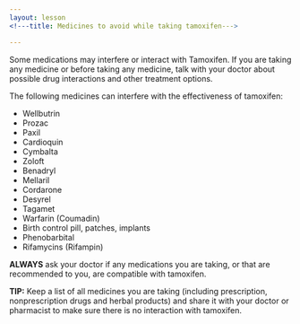 ```yaml
---
layout: lesson
<!---title: Medicines to avoid while taking tamoxifen--->

---
```


Some medications may interfere or interact with Tamoxifen. If you are taking any medicine or before taking any medicine, talk with your doctor about possible drug interactions and other treatment options.

The following medicines can interfere with the effectiveness of tamoxifen:

* Wellbutrin
* Prozac
* Paxil
* Cardioquin
* Cymbalta
* Zoloft
* Benadryl
* Mellaril
* Cordarone
* Desyrel
* Tagamet
* Warfarin (Coumadin)
* Birth control pill, patches, implants
* Phenobarbital
* Rifamycins (Rifampin)

**ALWAYS** ask your doctor if any medications you are taking, or that are recommended to you, are compatible with tamoxifen.

**TIP:** Keep a list of all medicines you are taking (including prescription, nonprescription drugs and herbal products) and share it with your doctor or pharmacist to make sure there is no interaction with tamoxifen.

